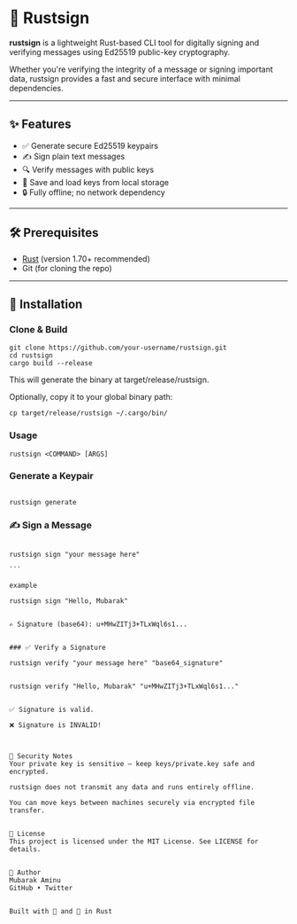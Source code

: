 # 🔐 Rustsign

**rustsign** is a lightweight Rust-based CLI tool for digitally signing and verifying messages using Ed25519 public-key cryptography.

Whether you're verifying the integrity of a message or signing important data, rustsign provides a fast and secure interface with minimal dependencies.

---

## ✨ Features

- ✅ Generate secure Ed25519 keypairs
- ✍️ Sign plain text messages
- 🔍 Verify messages with public keys
- 💾 Save and load keys from local storage
- 🔒 Fully offline; no network dependency

---

## 🛠 Prerequisites

- [Rust](https://rust-lang.org/tools/install) (version 1.70+ recommended)
- Git (for cloning the repo)

---

## 🚀 Installation

### Clone & Build

```
git clone https://github.com/your-username/rustsign.git
cd rustsign
cargo build --release

```

This will generate the binary at target/release/rustsign.

Optionally, copy it to your global binary path:

```
cp target/release/rustsign ~/.cargo/bin/

```

### Usage
```
rustsign <COMMAND> [ARGS]

```

### Generate a Keypair
```

rustsign generate

```

### ✍️ Sign a Message

````

rustsign sign "your message here"

```

example

rustsign sign "Hello, Mubarak"


✍️ Signature (base64): u+MHwZITj3+TLxWql6s1...


### ✅ Verify a Signature

rustsign verify "your message here" "base64_signature"


rustsign verify "Hello, Mubarak" "u+MHwZITj3+TLxWql6s1..."


✅ Signature is valid.

❌ Signature is INVALID!



🔐 Security Notes
Your private key is sensitive — keep keys/private.key safe and encrypted.

rustsign does not transmit any data and runs entirely offline.

You can move keys between machines securely via encrypted file transfer.


📄 License
This project is licensed under the MIT License. See LICENSE for details.


🙋 Author
Mubarak Aminu
GitHub • Twitter


Built with 💙 and 🦀 in Rust
